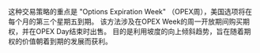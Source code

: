 这种交易策略的重点是 "Options Expiration Week" （OPEX周），美国选项将在每个月的第三个星期五到期。 该方法涉及在OPEX Week的周一开放期间购买期权，并在OPEX Day结束时出售。 目的是利用坡度的向上倾斜趋势，旨在随着期权的价值朝着到期的发展而获利。